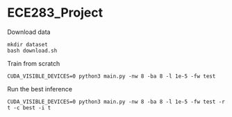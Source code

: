 # ECE283_Project
Download data
```Shell
mkdir dataset
bash download.sh
```
Train from scratch 
```Shell
CUDA_VISIBLE_DEVICES=0 python3 main.py -nw 8 -ba 8 -l 1e-5 -fw test
```
Run the best inference 
```Shell
CUDA_VISIBLE_DEVICES=0 python3 main.py -nw 8 -ba 8 -l 1e-5 -fw test -r t -c best -i t
```

